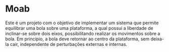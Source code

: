# Moab
Este é um projeto com o objetivo de implementar um sistema que permite equilibrar uma bola sobre uma plataforma, a qual possui a liberdade de inclinar-se sobre dois eixos, possibilitando realizar os movimentos sobre a bola. Em princípio, a bola deve retornar ao centro da plataforma, sem deixa-la cair, independente de perturbações externas e internas.
